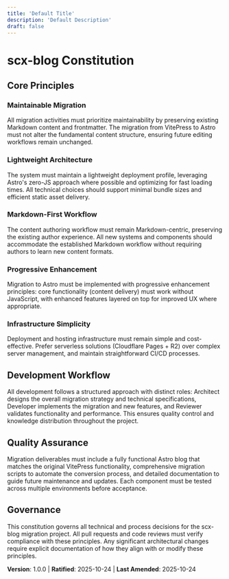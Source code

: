 ```yaml
---
title: 'Default Title'
description: 'Default Description'
draft: false
---
```


<!--
SYNC IMPACT REPORT
Version change: N/A (Initial version) → 1.0.0
List of modified principles: N/A (Initial version)
Added sections: All sections (Initial version)
Removed sections: None
Templates requiring updates:
- ✅ .specify/templates/plan-template.md - Constitution Check section exists but doesn't reference specific principles, no changes needed
- ✅ .specify/templates/spec-template.md - No direct references to constitution principles, no changes needed
- ✅ .specify/templates/tasks-template.md - No direct references to constitution principles, no changes needed
- ✅ .specify/templates/agent-file-template.md - No direct references to constitution, no changes needed
- ✅ .specify/templates/checklist-template.md - No direct references to constitution, no changes needed
Follow-up TODOs: None
-->

# scx-blog Constitution

## Core Principles

### Maintainable Migration
All migration activities must prioritize maintainability by preserving existing Markdown content and frontmatter. The migration from VitePress to Astro must not alter the fundamental content structure, ensuring future editing workflows remain unchanged.

### Lightweight Architecture
The system must maintain a lightweight deployment profile, leveraging Astro's zero-JS approach where possible and optimizing for fast loading times. All technical choices should support minimal bundle sizes and efficient static asset delivery.

### Markdown-First Workflow
The content authoring workflow must remain Markdown-centric, preserving the existing author experience. All new systems and components should accommodate the established Markdown workflow without requiring authors to learn new content formats.

### Progressive Enhancement
Migration to Astro must be implemented with progressive enhancement principles: core functionality (content delivery) must work without JavaScript, with enhanced features layered on top for improved UX where appropriate.

### Infrastructure Simplicity
Deployment and hosting infrastructure must remain simple and cost-effective. Prefer serverless solutions (Cloudflare Pages + R2) over complex server management, and maintain straightforward CI/CD processes.

## Development Workflow

All development follows a structured approach with distinct roles: Architect designs the overall migration strategy and technical specifications, Developer implements the migration and new features, and Reviewer validates functionality and performance. This ensures quality control and knowledge distribution throughout the project.

## Quality Assurance

Migration deliverables must include a fully functional Astro blog that matches the original VitePress functionality, comprehensive migration scripts to automate the conversion process, and detailed documentation to guide future maintenance and updates. Each component must be tested across multiple environments before acceptance.

## Governance

This constitution governs all technical and process decisions for the scx-blog migration project. All pull requests and code reviews must verify compliance with these principles. Any significant architectural changes require explicit documentation of how they align with or modify these principles.

**Version**: 1.0.0 | **Ratified**: 2025-10-24 | **Last Amended**: 2025-10-24
